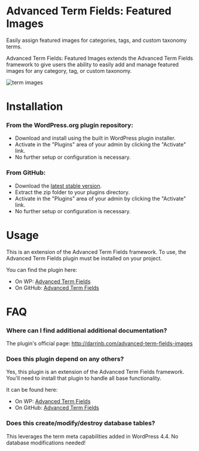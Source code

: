 # Advanced Term Fields: Featured Images

Easily assign featured images for categories, tags, and custom taxonomy terms.

Advanced Term Fields: Featured Images extends the Advanced Term Fields framework to give users the ability to easily add and manage featured images for any category, tag, or custom taxonomy.

![term images](assets/img.jpg?raw=true "Featured Images!")

# Installation

### From the WordPress.org plugin repository:

* Download and install using the built in WordPress plugin installer.
* Activate in the "Plugins" area of your admin by clicking the "Activate" link.
* No further setup or configuration is necessary.

### From GitHub:

* Download the [latest stable version](https://github.com/dboutote/Advanced-Term-Fields-Images/archive/master.zip).
* Extract the zip folder to your plugins directory.
* Activate in the "Plugins" area of your admin by clicking the "Activate" link.
* No further setup or configuration is necessary.

# Usage

This is an extension of the Advanced Term Fields framework.  To use, the Advanced Term Fields plugin must be installed on your project.  

You can find the plugin here: 
* On WP: [Advanced Term Fields](https://wordpress.org/plugins/advanced-term-fields/)
* On GitHub: [Advanced Term Fields](https://github.com/dboutote/Advanced-Term-Fields)

# FAQ

### Where can I find additional additional documentation?

The plugin's official page: http://darrinb.com/advanced-term-fields-images

### Does this plugin depend on any others?

Yes, this plugin is an extension of the Advanced Term Fields framework.  You'll need to install that plugin to handle all base functionality. 

It can be found here: 
* On WP: [Advanced Term Fields](https://wordpress.org/plugins/advanced-term-fields/)
* On GitHub: [Advanced Term Fields](https://github.com/dboutote/Advanced-Term-Fields)

### Does this create/modify/destroy database tables?

This leverages the term meta capabilities added in WordPress 4.4.  No database modifications needed!
